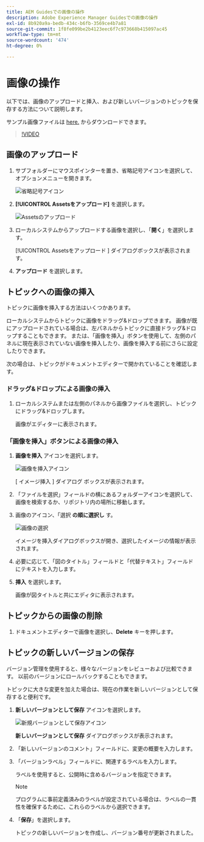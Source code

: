 ```yaml
---
title: AEM Guidesでの画像の操作
description: Adobe Experience Manager Guidesでの画像の操作
exl-id: 8b920a9a-bedb-434c-b6fb-3569ce4b7a81
source-git-commit: 1f8fe099be2b4123eec6f7c973668b415097ac45
workflow-type: tm+mt
source-wordcount: '474'
ht-degree: 0%

---
```


# 画像の操作

以下では、画像のアップロードと挿入、および新しいバージョンのトピックを保存する方法について説明します。

サンプル画像ファイルは [here.](assets/working-with-images/SignInScreen.png) からダウンロードできます。

>[!VIDEO](https://video.tv.adobe.com/v/336661?quality=12&learn=on)

## 画像のアップロード

1. サブフォルダーにマウスポインターを置き、省略記号アイコンを選択して、オプションメニューを開きます。

   ![ 省略記号アイコン ](images/lesson-4/ellipses.png)

1. **[!UICONTROL Assetsをアップロード]** を選択します。

   ![Assetsのアップロード ](images/lesson-4/upload-assets.png)

1. ローカルシステムからアップロードする画像を選択し、「**開く**」を選択します。

   [!UICONTROL Assetsをアップロード ] ダイアログボックスが表示されます。

1. **アップロード** を選択します。

## トピックへの画像の挿入

トピックに画像を挿入する方法はいくつかあります。

ローカルシステムからトピックに画像をドラッグ&amp;ドロップできます。 画像が既にアップロードされている場合は、左パネルからトピックに直接ドラッグ&amp;ドロップすることもできます。 または、「画像を挿入」ボタンを使用して、左側のパネルに現在表示されていない画像を挿入したり、画像を挿入する前にさらに設定したりできます。

次の場合は、トピックがドキュメントエディターで開かれていることを確認します。

### ドラッグ&amp;ドロップによる画像の挿入

1. ローカルシステムまたは左側のパネルから画像ファイルを選択し、トピックにドラッグ&amp;ドロップします。

   画像がエディターに表示されます。

### 「画像を挿入」ボタンによる画像の挿入

1. **画像を挿入** アイコンを選択します。

   ![ 画像を挿入アイコン ](images/lesson-4/insert-image.png)

   [ イメージ挿入 ] ダイアログ ボックスが表示されます。

1. 「ファイルを選択」フィールドの横にあるフォルダーアイコンを選択して、画像を検索するか、リポジトリ内の場所に移動します。
1. 画像のアイコン、「選択 **の順に選択し** す。

   ![画像の選択](images/lesson-4/select-image-with-markings.png)

   イメージを挿入ダイアログボックスが開き、選択したイメージの情報が表示されます。

1. 必要に応じて、「図のタイトル」フィールドと「代替テキスト」フィールドにテキストを入力します。
1. **挿入** を選択します。

   画像が図タイトルと共にエディタに表示されます。

## トピックからの画像の削除

1. ドキュメントエディターで画像を選択し、**Delete** キーを押します。

## トピックの新しいバージョンの保存

バージョン管理を使用すると、様々なバージョンをレビューおよび比較できます。 以前のバージョンにロールバックすることもできます。

トピックに大きな変更を加えた場合は、現在の作業を新しいバージョンとして保存すると便利です。

1. **新しいバージョンとして保存** アイコンを選択します。

   ![ 新規バージョンとして保存アイコン ](images/common/save-as-new-version.png)

   **新しいバージョンとして保存** ダイアログボックスが表示されます。

1. 「新しいバージョンのコメント」フィールドに、変更の概要を入力します。
1. 「バージョンラベル」フィールドに、関連するラベルを入力します。

   ラベルを使用すると、公開時に含めるバージョンを指定できます。

   >[!NOTE]
   > 
   > プログラムに事前定義済みのラベルが設定されている場合は、ラベルの一貫性を確保するために、これらのラベルから選択できます。

1. 「**保存**」を選択します。

   トピックの新しいバージョンを作成し、バージョン番号が更新されました。
